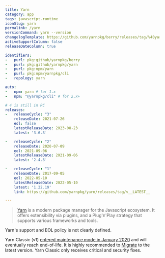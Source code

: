 ```yaml
---
title: Yarn
category: app
tags: javascript-runtime
iconSlug: yarn
permalink: /yarn
versionCommand: yarn --version
changelogTemplate: https://github.com/yarnpkg/berry/releases/tag/%40yarnpkg%2Fcli%2F__LATEST__
activeSupportColumn: false
releaseDateColumn: true

identifiers:
-   purl: pkg:github/yarnpkg/berry
-   purl: pkg:github/yarnpkg/yarn
-   purl: pkg:npm/yarn
-   purl: pkg:npm/yarnpkg/cli
-   repology: yarn

auto:
-   npm: yarn # for 1.x
-   npm: "@yarnpkg/cli" # for 2.x+

# 4 is still in RC
releases:
-   releaseCycle: "3"
    releaseDate: 2021-07-26
    eol: false
    latestReleaseDate: 2023-08-23
    latest: '3.6.3'

-   releaseCycle: "2"
    releaseDate: 2020-07-09
    eol: 2021-09-06
    latestReleaseDate: 2021-09-06
    latest: '2.4.3'

-   releaseCycle: "1"
    releaseDate: 2017-09-05
    eol: 2022-05-10
    latestReleaseDate: 2022-05-10
    latest: '1.22.19'
    link: https://github.com/yarnpkg/yarn/releases/tag/v__LATEST__

---
```


> [Yarn](https://yarnpkg.com/) is a modern package manager for the Javascript ecosystem. It offers
> extensibility via plugins, and a Plug'n'Play strategy that supports various frameworks and tools.

Yarn's support and EOL policy is not clearly defined.

Yarn Classic (v1) [entered maintenance mode in January 2020](https://dev.to/arcanis/introducing-yarn-2-4eh1#what-will-happen-to-the-legacy-codebase)
and will eventually reach end-of-life. It is highly recommended to
[Migrate](https://yarnpkg.com/migration/overview) to the latest version. Yarn
Classic only receives critical and security fixes.
